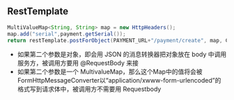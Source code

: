 ## RestTemplate

```java
MultiValueMap<String, String> map = new HttpHeaders();
map.add("serial",payment.getSerial());
return restTemplate.postForObject(PAYMENT_URL+"/payment/create", map, CommonResult.class);
```

* 如果第二个参数是对象，即会用 JSON 的消息转换器把对象放在 body 中调用服务方，被调用方要用 @RequestBody 来接
* 如果第二个参数是一个 MultivalueMap，那么这个Map中的值将会被FormHttpMessageConverter以“application/xwww-form-urlencoded”的格式写到请求体中，被调用方不需要用 Requestbody